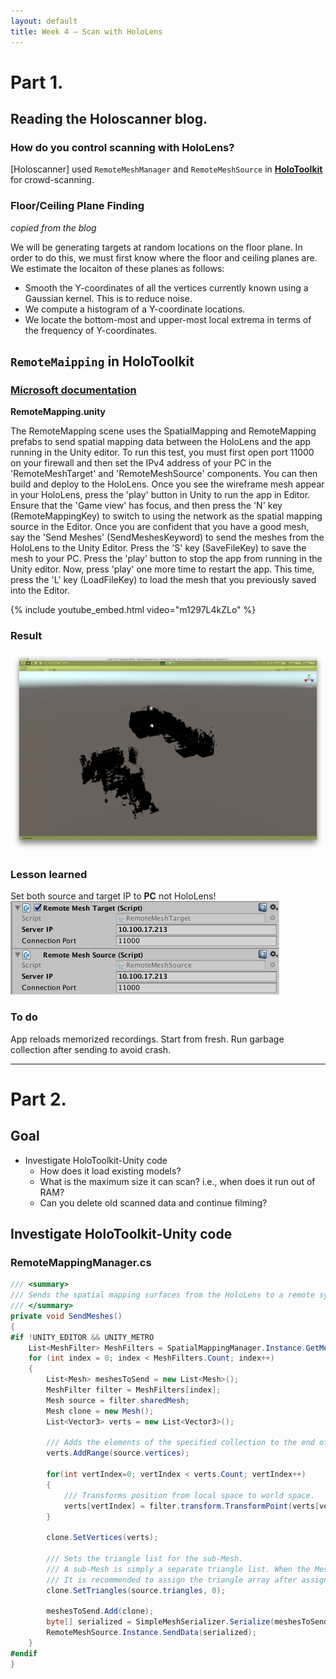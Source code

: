 ```yaml
---
layout: default
title: Week 4 – Scan with HoloLens
---
```


# Part 1.
## Reading the Holoscanner blog.
### How do you control scanning with HoloLens?
[Holoscanner] used `RemoteMeshManager` and `RemoteMeshSource` in **[HoloToolkit](https://github.com/YoungxHelsinki/HoloToolkit)** for crowd-scanning.

### Floor/Ceiling Plane Finding
_copied from the blog_

We will be generating targets at random locations on the floor plane. In order to do this, we must first know where the floor and ceiling planes are. We estimate the locaiton of these planes as follows:

- Smooth the Y-coordinates of all the vertices currently known using a Gaussian kernel. This is to reduce noise.
- We compute a histogram of a Y-coordinate locations.
- We locate the bottom-most and upper-most local extrema in terms of the frequency of Y-coordinates.


## `RemoteMaipping` in HoloToolkit

### [Microsoft documentation](https://github.com/Microsoft/HoloToolkit-Unity/blob/master/Assets/HoloToolkit/SpatialMapping/README.md)
**RemoteMapping.unity**

The RemoteMapping scene uses the SpatialMapping and RemoteMapping prefabs to send spatial mapping data between the HoloLens and the app running in the Unity editor. To run this test, you must first open port 11000 on your firewall and then set the IPv4 address of your PC in the 'RemoteMeshTarget' and 'RemoteMeshSource' components. You can then build and deploy to the HoloLens. Once you see the wireframe mesh appear in your HoloLens, press the 'play' button in Unity to run the app in Editor. Ensure that the 'Game view' has focus, and then press the 'N' key (RemoteMappingKey) to switch to using the network as the spatial mapping source in the Editor. Once you are confident that you have a good mesh, say the 'Send Meshes' (SendMeshesKeyword) to send the meshes from the HoloLens to the Unity Editor. Press the 'S' key (SaveFileKey) to save the mesh to your PC. Press the 'play' button to stop the app from running in the Unity editor. Now, press 'play' one more time to restart the app. This time, press the 'L' key (LoadFileKey) to load the mesh that you previously saved into the Editor.

{% include youtube_embed.html video="m1297L4kZLo" %}

### Result
![room_scan_0322](/images/week4/room_scan_0322.png)

### Lesson learned
Set both source and target IP to **PC** not HoloLens!
![pc_ip](/images/week4/pc_ip.png)

### To do
App reloads memorized recordings. Start from fresh. Run garbage collection after sending to avoid crash.

---

# Part 2.
## Goal
- Investigate HoloToolkit-Unity code
  - How does it load existing models?
  - What is the maximum size it can scan? i.e., when does it run out of RAM?
  - Can you delete old scanned data and continue filming?


## Investigate HoloToolkit-Unity code

### RemoteMappingManager.cs
```cs
/// <summary>
/// Sends the spatial mapping surfaces from the HoloLens to a remote system running the Unity editor.
/// </summary>
private void SendMeshes()
{
#if !UNITY_EDITOR && UNITY_METRO
    List<MeshFilter> MeshFilters = SpatialMappingManager.Instance.GetMeshFilters();
    for (int index = 0; index < MeshFilters.Count; index++)
    {
        List<Mesh> meshesToSend = new List<Mesh>();
        MeshFilter filter = MeshFilters[index];
        Mesh source = filter.sharedMesh;
        Mesh clone = new Mesh();
        List<Vector3> verts = new List<Vector3>();

        /// Adds the elements of the specified collection to the end of the List<T>.
        verts.AddRange(source.vertices);

        for(int vertIndex=0; vertIndex < verts.Count; vertIndex++)
        {
            /// Transforms position from local space to world space.
            verts[vertIndex] = filter.transform.TransformPoint(verts[vertIndex]);
        }

        clone.SetVertices(verts);

        /// Sets the triangle list for the sub-Mesh.
        /// A sub-Mesh is simply a separate triangle list. When the Mesh Renderer uses multiple Materials, you should ensure that there are as many sub-Meshes as Materials.
        /// It is recommended to assign the triangle array after assigning the vertex array, in order to avoid out-of-bounds errors.
        clone.SetTriangles(source.triangles, 0);

        meshesToSend.Add(clone);
        byte[] serialized = SimpleMeshSerializer.Serialize(meshesToSend);
        RemoteMeshSource.Instance.SendData(serialized);
    }
#endif
}
```
